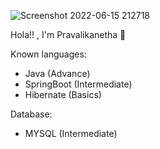 ![Screenshot 2022-06-15 212718](https://user-images.githubusercontent.com/87607814/173872593-bcb8e2ee-1a62-4d6d-9f80-be745475a1d9.png)

Hola!! , I'm Pravalikanetha 👋

Known languages:
- Java (Advance)
- SpringBoot (Intermediate)
- Hibernate (Basics)

Database:
- MYSQL (Intermediate)
